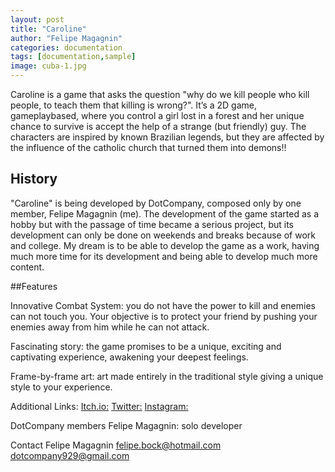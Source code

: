 ```yaml
---
layout: post
title: "Caroline"
author: "Felipe Magagnin"
categories: documentation
tags: [documentation,sample]
image: cuba-1.jpg
---
```


Caroline is a game that asks the question "why do we kill people who kill people, to teach them that killing is wrong?". It’s a 2D game, gameplaybased, where you control a girl lost in a forest and her unique chance to survive is accept the help of a strange (but friendly) guy. The characters are inspired by known Brazilian legends, but they are affected by the influence of the catholic church that turned them into demons!!

## History

"Caroline" is being developed by DotCompany, composed only by one member, Felipe Magagnin (me). The development of the game started as a hobby but with the passage of time became a serious project, but its development can only be done on weekends and breaks because of work and college. My dream is to be able to develop the game as a work, having much more time for its development and being able to develop much more content.

##Features

Innovative Combat System: you do not have the power to kill and enemies can not touch you. Your objective is to protect your friend by pushing your enemies away from him while he can not attack.

Fascinating story: the game promises to be a unique, exciting and captivating experience, awakening your deepest feelings. 

Frame-by-frame art: art made entirely in the traditional style giving a unique style to your experience.

Additional Links:
[Itch.io:](https://dotcompany.itch.io/caroline)
[Twitter:](https://twitter.com/_DotCompany_)
[Instagram:](https://www.instagram.com/_dotcompany/)

DotCompany members
Felipe Magagnin: solo developer

Contact
Felipe Magagnin
felipe.bock@hotmail.com
dotcompany929@gmail.com